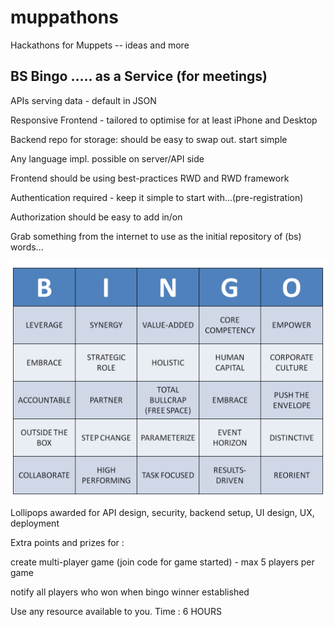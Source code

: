 # muppathons
Hackathons for Muppets -- ideas and more

## BS Bingo ….. as a Service (for meetings)

APIs serving data - default in JSON

Responsive Frontend - tailored to optimise for at least iPhone and Desktop

Backend repo for storage:  should be easy to swap out. start simple

Any language impl. possible on server/API side 

Frontend should be using best-practices RWD and RWD framework 

Authentication required - keep it simple to start with…(pre-registration)

Authorization should be easy to add in/on

Grab something from the internet to use as the initial repository of (bs) words...

![alt text](bs-bingo-example.png)

Lollipops awarded for API design, security, backend setup, UI design, UX, deployment

Extra points and prizes for : 

create multi-player game (join code for game started) - max 5 players per game 

notify all players who won when bingo winner established

Use any resource available to you. Time : 6 HOURS


